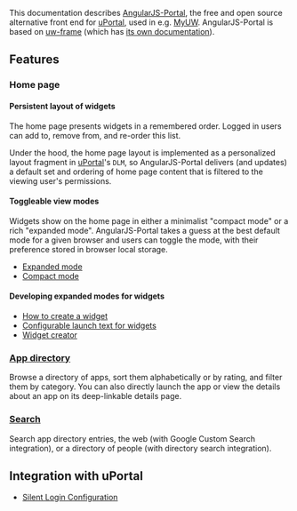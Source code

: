 This documentation describes [AngularJS-Portal](https://github.com/UW-Madison-DoIT/angularjs-portal), the free and open source alternative front end for [uPortal][], used in e.g. [MyUW](https://it.wisc.edu/services/myuw/). AngularJS-Portal is based on [uw-frame](https://github.com/UW-Madison-DoIT/uw-frame) (which has [its own documentation](http://uw-madison-doit.github.io/uw-frame/)).

## Features

### Home page

#### Persistent layout of widgets
The home page presents widgets in a remembered order. Logged in users can add to, remove from, and re-order this list.

Under the hood, the home page layout is implemented as a personalized layout fragment in [uPortal][]'s `DLM`, so AngularJS-Portal delivers (and updates) a
default set and ordering of home page content that is filtered to the viewing user's permissions.

#### Toggleable view modes

Widgets show on the home page in either a minimalist "compact mode" or a rich "expanded mode". AngularJS-Portal takes a guess at the best default mode for a given browser and users can toggle the mode, with their preference stored in browser local storage.

+ [Expanded mode](expanded.md)
+ [Compact mode](compact.md)

#### Developing expanded modes for widgets

+ [How to create a widget](widgets.md)
+ [Configurable launch text for widgets](widget-launch-button.md)
+ [Widget creator](https://public.my.wisc.edu/web/widget-creator)

### [App directory](app-directory.md)

Browse a directory of apps, sort them alphabetically or by rating, and filter them by category. You can also directly launch the app or view the details about an app on its deep-linkable details page.

### [Search](search.md)

Search app directory entries, the web (with Google Custom Search integration), or a directory of people (with directory search integration).

## Integration with uPortal
+ [Silent Login Configuration](silent-login.md)


[uPortal]: http://jasig.github.io/uPortal/
